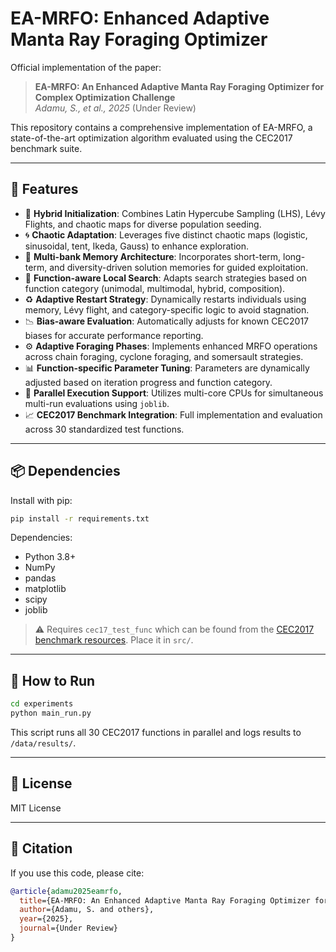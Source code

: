 # EA-MRFO: Enhanced Adaptive Manta Ray Foraging Optimizer

Official implementation of the paper:

> **EA-MRFO: An Enhanced Adaptive Manta Ray Foraging Optimizer for Complex Optimization Challenge**  
> *Adamu, S., et al., 2025* (Under Review)

This repository contains a comprehensive implementation of EA-MRFO, a state-of-the-art optimization algorithm evaluated using the CEC2017 benchmark suite.

---

## 🔧 Features

- 🧬 **Hybrid Initialization**: Combines Latin Hypercube Sampling (LHS), Lévy Flights, and chaotic maps for diverse population seeding.
- 🌀 **Chaotic Adaptation**: Leverages five distinct chaotic maps (logistic, sinusoidal, tent, Ikeda, Gauss) to enhance exploration.
- 🧠 **Multi-bank Memory Architecture**: Incorporates short-term, long-term, and diversity-driven solution memories for guided exploitation.
- 🧭 **Function-aware Local Search**: Adapts search strategies based on function category (unimodal, multimodal, hybrid, composition).
- ♻️ **Adaptive Restart Strategy**: Dynamically restarts individuals using memory, Lévy flight, and category-specific logic to avoid stagnation.
- 📉 **Bias-aware Evaluation**: Automatically adjusts for known CEC2017 biases for accurate performance reporting.
- ⚙️ **Adaptive Foraging Phases**: Implements enhanced MRFO operations across chain foraging, cyclone foraging, and somersault strategies.
- 📊 **Function-specific Parameter Tuning**: Parameters are dynamically adjusted based on iteration progress and function category.
- 🧵 **Parallel Execution Support**: Utilizes multi-core CPUs for simultaneous multi-run evaluations using `joblib`.
- 📈 **CEC2017 Benchmark Integration**: Full implementation and evaluation across 30 standardized test functions.

---

## 📦 Dependencies

Install with pip:

```bash
pip install -r requirements.txt
```

Dependencies:
- Python 3.8+
- NumPy
- pandas
- matplotlib
- scipy
- joblib

> ⚠️ Requires `cec17_test_func` which can be found from the [CEC2017 benchmark resources](https://www3.ntu.edu.sg/home/EPNSugan/index_files/CEC2017/CEC2017.htm). Place it in `src/`.

---

## 🚀 How to Run

```bash
cd experiments
python main_run.py
```

This script runs all 30 CEC2017 functions in parallel and logs results to `/data/results/`.

---

## 📄 License

MIT License

---

## 🔗 Citation

If you use this code, please cite:

```bibtex
@article{adamu2025eamrfo,
  title={EA-MRFO: An Enhanced Adaptive Manta Ray Foraging Optimizer for Complex Optimization Challenge},
  author={Adamu, S. and others},
  year={2025},
  journal={Under Review}
}
```
